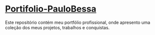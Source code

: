 # [Portifolio-PauloBessa](https://paulobessa7.github.io/CodeWebDev/project-portfolio-pauloBessa/index.html)
Este repositório contém meu portfólio profissional, onde apresento uma coleção dos meus projetos, trabalhos e conquistas. 
